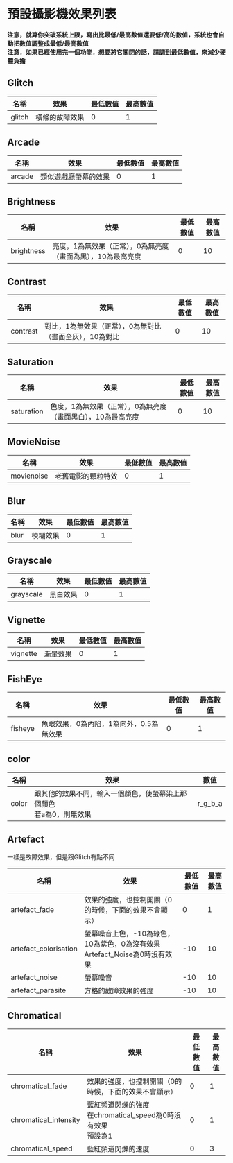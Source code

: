 # 預設攝影機效果列表

**注意，就算你突破系統上限，寫出比最低/最高數值還要低/高的數值，系統也會自動把數值調整成最低/最高數值**<br>
**注意，如果已經使用完一個功能，想要將它關閉的話，請調到最低數值，來減少硬體負擔**

## Glitch
名稱 | 效果 | 最低數值 | 最高數值
-------- | -------- | -------- | --------
glitch | 橫條的故障效果 | 0 | 1

## Arcade
名稱 | 效果 | 最低數值 | 最高數值
-------- | -------- | -------- | --------
arcade | 類似遊戲廳螢幕的效果 | 0 | 1

## Brightness
名稱 | 效果 | 最低數值 | 最高數值
-------- | -------- | -------- | --------
brightness | 亮度，1為無效果（正常），0為無亮度（畫面為黑），10為最高亮度 | 0 | 10

## Contrast
名稱 | 效果 | 最低數值 | 最高數值
-------- | -------- | -------- | --------
contrast | 對比，1為無效果（正常），0為無對比（畫面全灰），10為對比 | 0 | 10

## Saturation
名稱 | 效果 | 最低數值 | 最高數值
-------- | -------- | -------- | --------
saturation | 色度，1為無效果（正常），0為無亮度（畫面黑白），10為最高亮度 | 0 | 10

## MovieNoise
名稱 | 效果 | 最低數值 | 最高數值
-------- | -------- | -------- | --------
movienoise | 老舊電影的顆粒特效 | 0 | 1

## Blur
名稱 | 效果 | 最低數值 | 最高數值
-------- | -------- | -------- | --------
blur | 模糊效果 | 0 | 1

## Grayscale
名稱 | 效果 | 最低數值 | 最高數值
-------- | -------- | -------- | --------
grayscale | 黑白效果 | 0 | 1

## Vignette
名稱 | 效果 | 最低數值 | 最高數值
-------- | -------- | -------- | --------
vignette | 漸暈效果 | 0 | 1

## FishEye
名稱 | 效果 | 最低數值 | 最高數值
-------- | -------- | -------- | --------
fisheye | 魚眼效果，0為內陷，1為向外，0.5為無效果 | 0 | 1

## color
名稱 | 效果 | 數值
-------- | -------- | --------
color | 跟其他的效果不同，輸入一個顏色，使螢幕染上那個顏色<br>若a為0，則無效果 | r_g_b_a

## Artefact
一樣是故障效果，但是跟Glitch有點不同

名稱 | 效果 | 最低數值 | 最高數值
-------- | -------- | -------- | --------
artefact_fade | 效果的強度，也控制開關（0的時候，下面的效果不會顯示） | 0 | 1
artefact_colorisation | 螢幕噪音上色，-10為綠色，10為紫色，0為沒有效果<br>Artefact_Noise為0時沒有效果 | -10 | 10
artefact_noise | 螢幕噪音 | -10 | 10
artefact_parasite | 方格的故障效果的強度 | -10 | 10

## Chromatical
名稱 | 效果 | 最低數值 | 最高數值
-------- | -------- | -------- | --------
chromatical_fade | 效果的強度，也控制開關（0的時候，下面的效果不會顯示） | 0 | 1
chromatical_intensity | 藍紅頻道閃爍的強度<br>在chromatical_speed為0時沒有效果<br>預設為1 | 0 | 1
chromatical_speed | 藍紅頻道閃爍的速度 | 0 | 3

